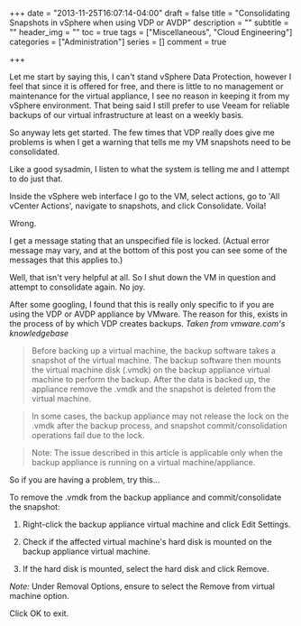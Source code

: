 +++
date = "2013-11-25T16:07:14-04:00"
draft = false
title = "Consolidating Snapshots in vSphere when using VDP or AVDP"
description = ""
subtitle = ""
header_img = ""
toc = true
tags = ["Miscellaneous", "Cloud Engineering"]
categories = ["Administration"]
series = []
comment = true

+++

Let me start by saying this, I can't stand vSphere Data Protection, however I feel that since it is offered for free, and there is little to no management or maintenance for the virtual appliance, I see no reason in keeping it from my vSphere environment. That being said I still prefer to use Veeam for reliable backups of our virtual infrastructure at least on a weekly basis.

So anyway lets get started. The few times that VDP really does give me problems is when I get a warning that tells me my VM snapshots need to be consolidated.

<!-- more -->

Like a good sysadmin, I listen to what the system is telling me and I attempt to do just that.

Inside the vSphere web interface I go to the VM, select actions, go to 'All vCenter Actions', navigate to snapshots, and click Consolidate. Voila!

Wrong.

I get a message stating that an unspecified file is locked. (Actual error message may vary, and at the bottom of this post you can see some of the messages that this applies to.)

Well, that isn't very helpful at all. So I shut down the VM in question and attempt to consolidate again. No joy.

After some googling, I found that this is really only specific to if you are using the VDP or AVDP appliance by VMware. The reason for this, exists in the process of by which VDP creates backups.
_Taken from vmware.com's knowledgebase_

>Before backing up a virtual machine, the backup software takes a snapshot of the virtual machine. The backup software then mounts the virtual machine disk (.vmdk) on the backup appliance virtual machine to perform the backup. After the data is backed up, the appliance remove the .vmdk and the snapshot is deleted from the virtual machine.

>In some cases, the backup appliance may not release the lock on the .vmdk after the backup process, and snapshot commit/consolidation operations fail due to the lock.

>Note: The issue described in this article is applicable only when the backup appliance is running on a virtual machine/appliance.

So if you are having a problem, try this...


To remove the .vmdk from the backup appliance and commit/consolidate the snapshot:

1. Right-click the backup appliance virtual machine and click Edit Settings.

2. Check if the affected virtual machine's hard disk is mounted on the backup appliance virtual machine.

3. If the hard disk is mounted, select the hard disk and click Remove.

_Note:_ Under Removal Options, ensure to select the Remove from virtual machine option.

Click OK to exit.

